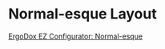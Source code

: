 # Normal-esque Layout

[ErgoDox EZ Configurator: Normal-esque](http://configure.ergodox-ez.com/keyboard_layouts/qdgrvo/edit)
